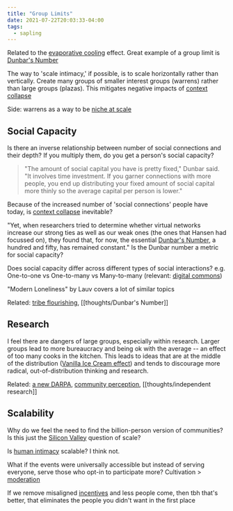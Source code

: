 ```yaml
---
title: "Group Limits"
date: 2021-07-22T20:03:33-04:00
tags:
  - sapling
---
```


Related to the [evaporative cooling](thoughts/evaporative%20cooling.md) effect. Great example of a group limit is [Dunbar's Number](thoughts/Dunbar's%20Number.md)

The way to 'scale intimacy,' if possible, is to scale horizontally rather than vertically. Create many groups of smaller interest groups (warrens) rather than large groups (plazas). This mitigates negative impacts of [context collapse](posts/context-collapse.md)

Side: warrens as a way to be [niche at scale](thoughts/niche%20at%20scale.md)

## Social Capacity

Is there an inverse relationship between number of social connections and their depth? If you multiply them, do you get a person's social capacity?

> "The amount of social capital you have is pretty fixed," Dunbar said. "It involves time investment. If you garner connections with more people, you end up distributing your fixed amount of social capital more thinly so the average capital per person is lower."

Because of the increased number of 'social connections' people have today, is [context collapse](posts/images/framing/context-collapse.png) inevitable?

"Yet, when researchers tried to determine whether virtual networks increase our strong ties as well as our weak ones (the ones that Hansen had focussed on), they found that, for now, the essential [Dunbar's Number](thoughts/Dunbar's%20Number.md), a hundred and fifty, has remained constant." Is the Dunbar number a metric for social capacity?

Does social capacity differ across different types of social interactions? e.g. One-to-one vs One-to-many vs Many-to-many (relevant: [digital commons](thoughts/digital%20commons.md))

"Modern Loneliness" by Lauv covers a lot of similar topics

Related: [tribe flourishing](thoughts/tribe%20flourishing.md), [[thoughts/Dunbar's Number]]

## Research

I feel there are dangers of large groups, especially within research. Larger groups lead to more bureaucracy and being ok with the average -- an effect of too many cooks in the kitchen. This leads to ideas that are at the middle of the distribution ([Vanilla Ice Cream effect](thoughts/Vanilla%20Ice%20Cream%20effect.md)) and tends to discourage more radical, out-of-distribution thinking and research.

Related: [a new DARPA](thoughts/research%20institutions.md), [community perception](thoughts/communities.md), [[thoughts/independent research]]

## Scalability

Why do we feel the need to find the billion-person version of communities? Is this just the [Silicon Valley](thoughts/Unrepeatable%20Miracle%20of%20Silicon%20Valley.md) question of scale?

Is [human intimacy](thoughts/friendship.md) scalable? I think not.

What if the events were universally accessible but instead of serving everyone, serve those who opt-in to participate more? Cultivation > [moderation](thoughts/Moderation.md)

If we remove misaligned [incentives](thoughts/incentives.md) and less people come, then tbh that's better, that eliminates the people you didn't want in the first place
